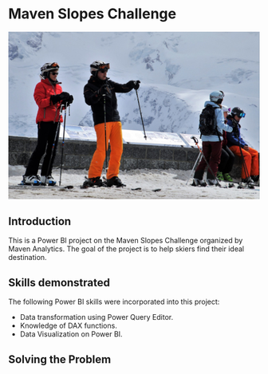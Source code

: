 # Maven Slopes Challenge
![](intro.jpg)
## Introduction
This is a Power BI project on the Maven Slopes Challenge organized by Maven Analytics. The goal of the project is to help skiers find their ideal destination.
## Skills demonstrated
The following Power BI skills were incorporated into this project:
- Data transformation using Power Query Editor.
- Knowledge of DAX functions.
- Data Visualization on Power BI.

## Solving the Problem

